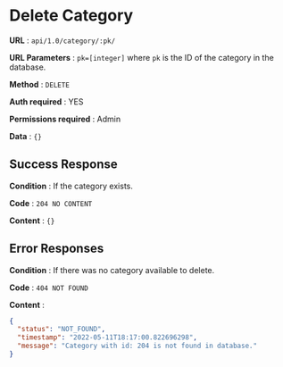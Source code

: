 # Delete Category

**URL** : `api/1.0/category/:pk/`

**URL Parameters** : `pk=[integer]` where `pk` is the ID of the category in the
database.

**Method** : `DELETE`

**Auth required** : YES

**Permissions required** : Admin

**Data** : `{}`

## Success Response

**Condition** : If the category exists.

**Code** : `204 NO CONTENT`

**Content** : `{}`

## Error Responses

**Condition** : If there was no category available to delete.

**Code** : `404 NOT FOUND`

**Content** :
```json
{
  "status": "NOT_FOUND",
  "timestamp": "2022-05-11T18:17:00.822696298",
  "message": "Category with id: 204 is not found in database."
}
```